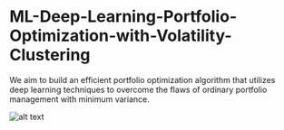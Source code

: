 # ML-Deep-Learning-Portfolio-Optimization-with-Volatility-Clustering

We aim to build an efficient portfolio optimization algorithm that utilizes deep learning techniques to overcome the flaws of ordinary portfolio management with minimum variance.

![alt text](https://github.com/AnnaSkarpalezou/ML-Deep-Learning-Portfolio-Optimization-with-Volatility-Clustering/edit/main/schematic.jpg?raw=true)
